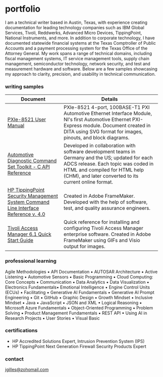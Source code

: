 # portfolio
I am a technical writer based in Austin, Texas, with experience creating documentation for leading technology companies such as IBM Global Services, Tivoli, Reddwerks, Advanced Micro Devices, TippingPoint, National Instruments, and more. In addition to corporate technology, I have documented statewide financial systems at the Texas Comptroller of Public Accounts and a payment processing system for the Texas Office of the Attorney General. My work spans a range of technical domains, including fiscal management systems, IT service management tools, supply chain management, semiconductor technology, network security, and test and measurement hardware and software. Below are a few samples showcasing my approach to clarity, precision, and usability in technical communication.

### writing samples
 | Document | Details |
 | ---- | ---- |
 | [PXIe-8521 User Manual](https://www.ni.com/docs/en-US/bundle/automotive-diagnostic-command-set-toolkit-c-api-ref/page/adcs-c-ref/automotivediagosticcommandsetapiforc.html) | PXIe-8521 4-port, 100BASE-T1 PXI Automotive Ethernet Interface Module, NI's first Automotive Ethernet PXI-Express module. Document created in DITA using SVG format for images, pinouts, and block diagrams. | 
 | [Automotive Diagnostic Command Set Toolkit - C API Reference](https://www.ni.com/docs/en-US/bundle/automotive-diagnostic-command-set-toolkit-c-api-ref/page/adcs-c-ref/automotivediagosticcommandsetapiforc.html) | Developed in collaboration with software development teams in Germany and the US; updated for each ADCS release. Each topic was coded in HTML and compiled for HTML help (CHM), and later converted to its current online format. | 
 | [HP TippingPoint Security Management System Command Line Interface Reference v. 4.0](https://www.dropbox.com/scl/fi/ejv34galex8zwjb0doja3/SMS-CLI-Reference.pdf?rlkey=cb2nlswut4ivrzj0ke6ghtr4d&st=56l9hljm&dl=0) | Created in Adobe FrameMaker. Developed with the help of software, test, and quality assurance engineers. | 
 | [Tivoli Access Manager 6.1 Quick Start Guide](https://www.dropbox.com/scl/fi/zv2kh6xpby6d7bh1kiusq/tam61-qs.pdf?rlkey=dtjejzt07yt3j4b3iutw949fs&st=me1e68es&dl=0) | Quick reference for installing and configuring Tivoli Access Manager enterprise software. Created in Adobe FrameMaker using GIFs and Visio output for images. | 

### professional learning
Agile Methodologies ▪ API Documentation ▪ AUTOSAR Architecture ▪ Active Listening ▪ Automotive Sensors ▪ Basic Programming ▪ Cloud Computing: Core Concepts ▪ Communication ▪ Data Analytics ▪ Data Visualization ▪ Electronics Fundamentals▪ Emotional Intelligence ▪ Engine Control Units (ECUs) ▪ Facilitating ▪ Generative AI Fundamentals ▪ Generative AI Prompt Engineering ▪ Git ▪ GitHub ▪ Graphic Design ▪ Growth Mindset ▪ Inclusive Mindset ▪ Java ▪ JavaScript ▪ JSON and XML ▪ Logical Reasoning ▪ Microsoft Azure Fundamentals ▪ Object-Oriented Programming ▪ Problem Solving ▪ Product Management Fundamentals ▪ REST API ▪ Using AI in Research Projects ▪ User Stories ▪ Visual Basic

### certifications
- HP Accredited Solutions Expert, Intrusion Prevention System (IPS)
- HP TippingPoint Next Generation Firewall Security Products Expert

### contact
jgilles@zohomail.com

